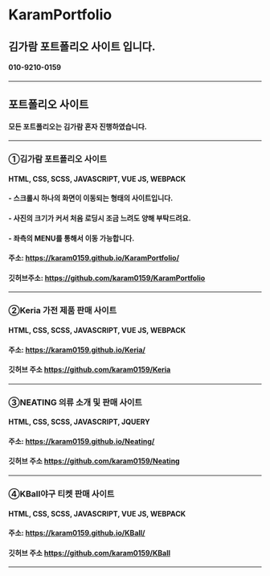 # KaramPortfolio

## 김가람 포트폴리오 사이트 입니다.
#### 010-9210-0159

<hr/>

## 포트폴리오 사이트
#### 모든 포트폴리오는 김가람 혼자 진행하였습니다.
__________________________________________________________________________________________________

### ①김가람 포트폴리오 사이트
#### HTML, CSS, SCSS, JAVASCRIPT, VUE JS, WEBPACK
#### - 스크롤시 하나의 화면이 이동되는 형태의 사이트입니다. 
#### - 사진의 크기가 커서 처음 로딩시 조금 느려도 양해 부탁드려요.
#### - 좌측의 MENU를 통해서 이동 가능합니다.
#### 주소: https://karam0159.github.io/KaramPortfolio/
#### 깃허브주소: https://github.com/karam0159/KaramPortfolio

__________________________________________________________________________________________________

### ②Keria 가전 제품 판매 사이트 
#### HTML, CSS, SCSS, JAVASCRIPT, VUE JS, WEBPACK
#### 주소: https://karam0159.github.io/Keria/   
#### 깃허브 주소 https://github.com/karam0159/Keria

__________________________________________________________________________________________________

### ③NEATING 의류 소개 및 판매 사이트 
#### HTML, CSS, SCSS, JAVASCRIPT, JQUERY
#### 주소: https://karam0159.github.io/Neating/
#### 깃허브 주소 https://github.com/karam0159/Neating

__________________________________________________________________________________________________

### ④KBall야구 티켓 판매 사이트
#### HTML, CSS, SCSS, JAVASCRIPT, VUE JS, WEBPACK
#### 주소: https://karam0159.github.io/KBall/
#### 깃허브 주소 https://github.com/karam0159/KBall

__________________________________________________________________________________________________
